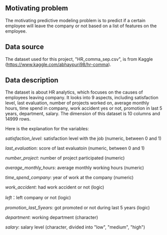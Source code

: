 ## Motivating problem

The motivating predictive modeling problem is to predict if a certain employee will leave the company or not based on a list of features on the employee.

## Data source

The dataset used for this project, "HR_comma_sep.csv", is from Kaggle (https://www.kaggle.com/abhaypuri98/hr-comma). 

## Data description

The dataset is about HR analytics, which focuses on the causes of employees leaving company. It looks into 9 aspects, including satisfaction level, last evaluation, number of projects worked on, average monthly hours, time spend in company, work accident yes or not, promotion in last 5 years, department, salary. The dimension of this dataset is 10 columns and 14999 rows.

Here is the explanation for the variables:

*satisfaction_level*: satisfaction level with the job (numeric, between 0 and 1)

*last_evaluation*: score of last evaluatoin (numeric, between 0 and 1)

*number_project*: number of project participated (numeric)

*average_monthly_hours*: average monthly working hours (numeric)

*time_spend_company*: year of work at the company (numeric)

*work_accident*: had work accident or not (logic)

*left*：left company or not (logic)

*promotion_last_5years*: got promoted or not during last 5 years (logic)

*department*: working department (character)

*salary*: salary level (character, divided into "low", "medium", "high")

